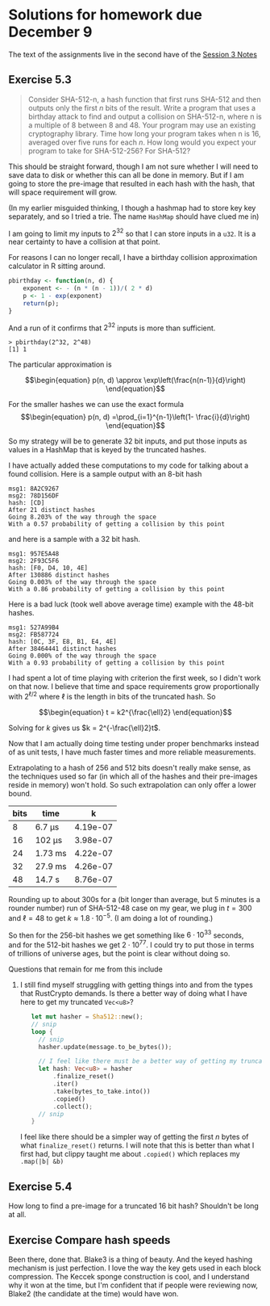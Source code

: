 # Solutions for homework due December 9

The text of the assignments live in the second have of the [Session 3 Notes](https://uncloak.org/courses/rust+cryptography+engineering/course-2022-12-02+Session+3+Notes)

## Exercise 5.3

> Consider SHA-512-n, a hash function that first runs SHA-512 and then outputs
> only the first _n_ bits of the result.
> Write a program that uses a birthday attack to find and output a collision on SHA-512-n,
> where n is a multiple of 8 between 8 and 48.
> Your program may use an existing cryptography library.
> Time how long your program takes when n is 16,
> averaged over five runs for each _n_.
> How long would you expect your program to take for SHA-512-256? For SHA-512?

This should be straight forward, though I am not sure whether I will need to save data to disk or whether this can all be done in memory.
But if I am going to store the pre-image that resulted in each hash with the hash,
that will space requirement will grow.

(In my earlier misguided thinking, I though a hashmap had to store key key separately, and so I tried a trie. The name `HashMap` should have clued me in)

I am going to limit my inputs  to $2^{32}$ so that I can store
inputs in a `u32`.
It is a near certainty to have a collision at that point.

For reasons I can no longer recall,
I have a birthday collision approximation calculator in R sitting around.

```R
pbirthday <- function(n, d) {
    exponent <- - (n * (n - 1))/( 2 * d)
    p <- 1 - exp(exponent)
    return(p);
}
```

And a run of it confirms that $2^{32}$ inputs is more than sufficient.

```Rconsole
> pbirthday(2^32, 2^48)
[1] 1
```

The particular approximation is 

$$\begin{equation}
p(n, d) \approx \exp\left(\frac{n(n-1)}{d}\right)
\end{equation}$$

For the smaller hashes we can use the exact formula
$$\begin{equation}
p(n, d) =\prod_{i=1}^{n-1}\left(1- \frac{i}{d}\right)
\end{equation}$$

So my strategy will be to generate 32 bit inputs, and put those inputs as values in a HashMap that is keyed by the truncated hashes.

I have actually added these computations to my code for talking about a found collision. Here is a sample output with an 8-bit hash

```
msg1: 8A2C9267
msg2: 78D156DF
hash: [CD]
After 21 distinct hashes
Going 8.203% of the way through the space
With a 0.57 probability of getting a collision by this point
```

and here is a sample with a 32 bit hash.

```
msg1: 957E5A48
msg2: 2F93C5F6
hash: [F0, D4, 10, 4E]
After 130886 distinct hashes
Going 0.003% of the way through the space
With a 0.86 probability of getting a collision by this point
```

Here is a bad luck (took well above average time) example with the 48-bit hashes.

```
msg1: 527A99B4
msg2: FB587724
hash: [0C, 3F, E8, B1, E4, 4E]
After 38464441 distinct hashes
Going 0.000% of the way through the space
With a 0.93 probability of getting a collision by this point
```

I had spent a lot of time playing with criterion the first week,
so I didn't work on that now. I believe that time and space requirements grow
proportionally with $2^{\ell/2}$ 
where $\ell$ is the length in bits of the truncated hash.
So

$$\begin{equation}
t = k2^{\frac{\ell}2}
\end{equation}$$

Solving for $k$ gives us $k = 2^{-\frac{\ell}2}t$.

Now that I am actually doing time testing under proper
benchmarks instead of as unit tests, I have much faster times and more reliable measurements.

Extrapolating to a hash of 256 and 512 bits doesn't really make sense, as the techniques used so far (in which all of the hashes and their pre-images reside in memory) won't hold. So such extrapolation can only offer a lower bound.

|bits  | time    | k      |
|------|---------|--------|
|  8   | 6.7 µs  | 4.19e-07 |
| 16   | 102 µs  | 3.98e-07 |
| 24   | 1.73 ms | 4.22e-07 |
| 32   | 27.9 ms | 4.26e-07 |
| 48   | 14.7 s  | 8.76e-07 |



Rounding up to about 300s for a (bit longer than average, but 5 minutes is a rounder number) run of SHA-512-48 case on my gear,
we plug in $t=300$ and $\ell = 48$ to get $k \approx  1.8\cdot10^{-5}$. (I am doing a lot of rounding.)

So then for the 256-bit hashes we get something like $6 \cdot 10^{33}$ seconds,\
and for the 512-bit hashes we get $2 \cdot 10^{77}$. I could try to put those in terms of trillions of universe ages, but the point is clear without doing so. 

Questions that remain for me from this include

1. I still find myself struggling with getting things into and from the types that RustCrypto demands.
Is there a better way of doing what I have here to get my truncated `Vec<u8>`?
   
   ```rust
      let mut hasher = Sha512::new();
      // snip
      loop {
        // snip
        hasher.update(message.to_be_bytes());

        // I feel like there must be a better way of getting my truncated hash
        let hash: Vec<u8> = hasher
            .finalize_reset()
            .iter()
            .take(bytes_to_take.into())
            .copied()
            .collect();
        // snip
      }
   ```

   I feel like there should be a simpler way of getting the first _n_ bytes of what
   `finalize_reset()` returns.
   I will note that this is better than what I first had, but clippy taught me
   about `.copied()` which replaces my `.map(|b| &b)`


## Exercise 5.4

How long to find a pre-image for a truncated 16 bit hash? Shouldn't be long at all.

## Exercise Compare hash speeds

Been there, done that. Blake3 is a thing of beauty. And the keyed hashing mechanism is just perfection. I love the way the key gets used in each block compression.
The Keccek sponge construction is cool, and I understand why it won at the time,
but I'm confident that if people were reviewing now, Blake2 (the candidate at the time) would have won.
